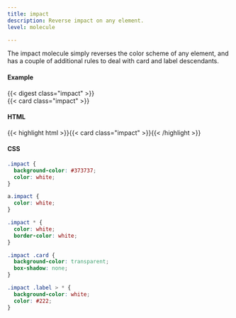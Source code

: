 ```yaml
---
title: impact
description: Reverse impact on any element.
level: molecule

---
```

The impact molecule simply reverses the color scheme of any element, and has a couple of additional rules to deal with card and label descendants. 

#### Example
<div class="example grid">
  {{< digest class="impact" >}}
  <div>{{< card class="impact" >}}</div>
</div>

#### HTML
{{< highlight html >}}{{< card class="impact" >}}{{< /highlight >}}

#### CSS
```css
.impact {
  background-color: #373737;
  color: white;
}

a.impact {
  color: white;
}

.impact * {
  color: white;
  border-color: white;
}

.impact .card {
  background-color: transparent;
  box-shadow: none;
}

.impact .label > * {
  background-color: white;
  color: #222;
}
```
